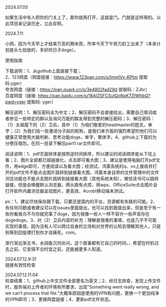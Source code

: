 2024.07.05

如果生活中有人把你的门关上了，那你就再打开，这就是门，门就是这样用的。以此项目来记录历史，立此存照。

2024.7.11

小鸽，因为今天早上才结束万恶的期末周，所幸今天下午努力赶工出来了（本来计划是头七投放的，多好的日子doge）。

使用指南

下载说明：1、从guthub上面直接下载；  
2、123网盘（网盘链接：https://www.123pan.com/s/ImmlVv-KPtm 提取码:yger）  
夸克网盘（链接：https://pan.quark.cn/s/3e4802fad28d 提取码：ZJbr）  
百度网盘（链接: https://pan.baidu.com/s/18AIZSFCSulQoNsK7ZtWhbQ?pwd=yger 提取码: yger）  


解压说明：1、解压密码全为中文；2、解压密码不会直接给出，需要自己填词或者参见一些特定的群以及询问万能的群友得到完整的解压密码；3、解压密码：（1）太祖麾下的（2）卫兵，其中（1）为咱们敬爱的headmaster的姓氏，单字；（2）为我们给一些激进分子起的昵称，是我们单方面的强烈希望的他们可以健康正常使用大脑判断、思考功能doge，单字，繁体字。4、github上下载的为分卷压缩包，在同一目录下解压part1.rar文件即可。


阅读说明：1、pdf页面排序是按照逆时间排序，所以建议的阅读顺序是从下往上看；2、图片全部都已超链接化，点击即可看大图；3、建议是使用电脑打开pdf文件，用edge即可，方便阅读以及看大图；经测试，鸿蒙系统的q、vx上接收并打开的pdf文件不能点击图片跳转到链接看大图，鸿蒙本身自带的文件管理中的文件浏览功能也不能点击图片跳转到链接看大图（其他系统未知），微信读书可以跳转链接，但是会唤醒默认浏览器，两头跑有点烦，用wps、OfficeSuite点击图片会打开软件内置浏览器呈现图片，更高效，Acrobt移动端未测试。

ps：1、建议尽快保存跟下载，只要还是国内的平台，资源都有失联的可能。2、有任何问题或者建议可以在issues里面提出，也可以找到我提出来，但是至于有一些你看我鸟不鸟你就完事了doge，因为我像一些人一样不容许一些声音存在dogedoge。3、对（2）卫兵内容的补充：理解是很难的事情，也是几乎不可能实现的事情，因为没有人可以跨过自身的立场和对世界的认知去理解其他人，只是别等到回旋镖打到你才说痛死，cnm。  



渐行渐远渐无书，水阔鱼沉何处问。这个故事都有它自己的时间，，希望在时机过去之前、它变得不合时宜之前，还能被更多人知道。

2024.07.12.9:31   
链接有效性检查  

2024.07.12.11:04  
检查结果：1、github上中文文件全部更名为英文；2、经日志排查，发现上传文件时，服务端对上传者的环境有所要求，出现"Something went really wrong, and we can’t process that file."大概率原因是使用的VPN有问题，更换一个更加纯净的VPN即可；3、更换网盘链接；4、更新pdf文件状态。
